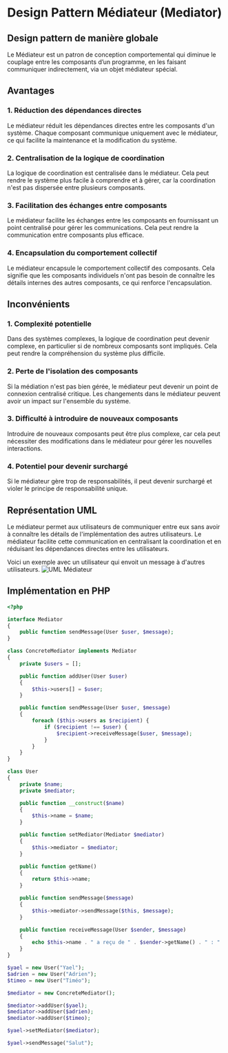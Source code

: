 # Design Pattern Médiateur (Mediator)

## Design pattern de manière globale

Le Médiateur est un patron de conception comportemental qui diminue le couplage entre les composants d’un programme, en
les faisant communiquer indirectement, via un objet médiateur spécial.

## Avantages

### 1. Réduction des dépendances directes

Le médiateur réduit les dépendances directes entre les composants d'un système. Chaque composant communique uniquement
avec le médiateur, ce qui facilite la maintenance et la modification du système.

### 2. Centralisation de la logique de coordination

La logique de coordination est centralisée dans le médiateur. Cela peut rendre le système plus facile à
comprendre et à gérer, car la coordination n'est pas dispersée entre plusieurs composants.

### 3. Facilitation des échanges entre composants

Le médiateur facilite les échanges entre les composants en fournissant un point centralisé pour gérer les
communications. Cela peut rendre la communication entre composants plus efficace.

### 4. Encapsulation du comportement collectif

Le médiateur encapsule le comportement collectif des composants. Cela signifie que les composants individuels
n'ont pas besoin de connaître les détails internes des autres composants, ce qui renforce l'encapsulation.

## Inconvénients

### 1. Complexité potentielle

Dans des systèmes complexes, la logique de coordination peut devenir complexe, en particulier si de nombreux composants
sont impliqués. Cela peut rendre la compréhension du système plus difficile.

### 2. Perte de l'isolation des composants

Si la médiation n'est pas bien gérée, le médiateur peut devenir un point de connexion centralisé critique. Les
changements dans le médiateur peuvent avoir un impact sur l'ensemble du système.

### 3. Difficulté à introduire de nouveaux composants

Introduire de nouveaux composants peut être plus complexe, car cela peut nécessiter des modifications dans le médiateur
pour gérer les nouvelles interactions.

### 4. Potentiel pour devenir surchargé

Si le médiateur gère trop de responsabilités, il peut devenir surchargé et violer le principe de responsabilité unique.

## Représentation UML

Le médiateur permet aux utilisateurs de communiquer entre eux sans avoir à connaître les détails de l'implémentation des
autres utilisateurs. Le médiateur facilite cette communication en centralisant la coordination et en réduisant les
dépendances directes entre les utilisateurs.

Voici un exemple avec un utilisateur qui envoit un message à d'autres utilisateurs.
![UML Médiateur](https://i.ibb.co/st55t4q/Capture-d-cran-2024-01-12-163627.png)

## Implémentation en PHP

```php
<?php

interface Mediator
{
    public function sendMessage(User $user, $message);
}

class ConcreteMediator implements Mediator
{
    private $users = [];

    public function addUser(User $user)
    {
        $this->users[] = $user;
    }

    public function sendMessage(User $user, $message)
    {
        foreach ($this->users as $recipient) {
            if ($recipient !== $user) {
                $recipient->receiveMessage($user, $message);
            }
        }
    }
}

class User
{
    private $name;
    private $mediator;

    public function __construct($name)
    {
        $this->name = $name;
    }

    public function setMediator(Mediator $mediator)
    {
        $this->mediator = $mediator;
    }

    public function getName()
    {
        return $this->name;
    }

    public function sendMessage($message)
    {
        $this->mediator->sendMessage($this, $message);
    }

    public function receiveMessage(User $sender, $message)
    {
        echo $this->name . " a reçu de " . $sender->getName() . " : " . $message . "\n";
    }
}

$yael = new User("Yael");
$adrien = new User("Adrien");
$timeo = new User("Timéo");

$mediator = new ConcreteMediator();

$mediator->addUser($yael);
$mediator->addUser($adrien);
$mediator->addUser($timeo);

$yael->setMediator($mediator);

$yael->sendMessage("Salut");
```
